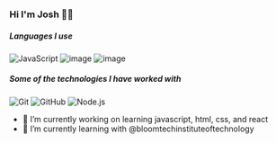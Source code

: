 ### Hi I'm Josh 👋🏼

##### Languages I use
![JavaScript](https://img.shields.io/badge/-JavaScript-000000?style=flat&logo=javascript)
![image](https://user-images.githubusercontent.com/93623925/152410902-ab4d996d-c662-4457-9bba-2a749c1c56f5.png)
![image](https://user-images.githubusercontent.com/93623925/152410931-59eb56eb-3f43-435b-bbcd-f3302f13b1c0.png)

##### Some of the technologies I have worked with

![Git](https://img.shields.io/badge/-Git-222222?style=flat&logo=git&logoColor=F05032)
![GitHub](https://img.shields.io/badge/-GitHub-222222?style=flat&logo=github&logoColor=181717)
![Node.js](https://img.shields.io/badge/-Node.js-222222?style=flat&logo=node.js&logoColor=339933)


- 🔭 I’m currently working on learning javascript, html, css, and react
- 🌱 I’m currently learning with @bloomtechinstituteoftechnology

